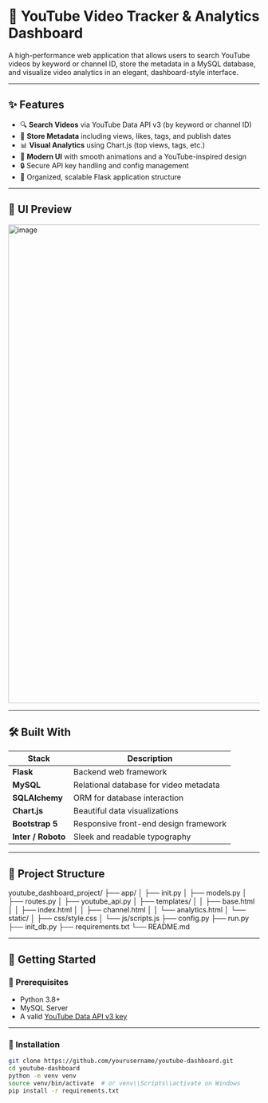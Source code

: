 # 🎥 YouTube Video Tracker & Analytics Dashboard

A high-performance web application that allows users to search YouTube videos by keyword or channel ID, 
store the metadata in a MySQL database, and visualize video analytics in an elegant, dashboard-style interface.

---

## ✨ Features

- 🔍 **Search Videos** via YouTube Data API v3 (by keyword or channel ID)
- 🧠 **Store Metadata** including views, likes, tags, and publish dates
- 📊 **Visual Analytics** using Chart.js (top views, tags, etc.)
- 💅 **Modern UI** with smooth animations and a YouTube-inspired design
- 🔒 Secure API key handling and config management
- 📁 Organized, scalable Flask application structure

---

## 📸 UI Preview
<img width="960" alt="image" src="https://github.com/user-attachments/assets/47898953-bbdd-4713-9752-6a060583350b" />



---

## 🛠️ Built With

| Stack       | Description                                      |
|-------------|--------------------------------------------------|
| **Flask**   | Backend web framework                            |
| **MySQL**   | Relational database for video metadata           |
| **SQLAlchemy** | ORM for database interaction                 |
| **Chart.js**| Beautiful data visualizations                    |
| **Bootstrap 5** | Responsive front-end design framework       |
| **Inter / Roboto** | Sleek and readable typography            |

---

## 🧱 Project Structure

youtube_dashboard_project/ ├── app/ │ ├── init.py │ ├── models.py │ ├── routes.py │ ├── youtube_api.py │ ├── templates/ │ │ ├── base.html │ │ ├── index.html │ │ ├── channel.html │ │ └── analytics.html │ └── static/ │ ├── css/style.css │ └── js/scripts.js ├── config.py ├── run.py ├── init_db.py ├── requirements.txt └── README.md



---

## 🚀 Getting Started

### 🔧 Prerequisites

- Python 3.8+
- MySQL Server
- A valid [YouTube Data API v3 key](https://console.developers.google.com/)

---

### 🐍 Installation

```bash
git clone https://github.com/yourusername/youtube-dashboard.git
cd youtube-dashboard
python -m venv venv
source venv/bin/activate  # or venv\\Scripts\\activate on Windows
pip install -r requirements.txt
